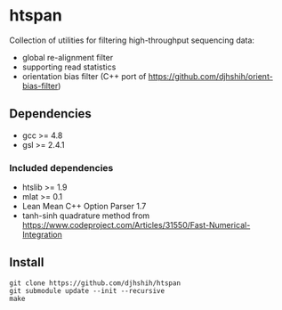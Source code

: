 # htspan

Collection of utilities for filtering high-throughput sequencing data:

* global re-alignment filter
* supporting read statistics
* orientation bias filter (C++ port of https://github.com/djhshih/orient-bias-filter)

## Dependencies

* gcc >= 4.8
* gsl >= 2.4.1

### Included dependencies

* htslib >= 1.9
* mlat >= 0.1
* Lean Mean C++ Option Parser 1.7
* tanh-sinh quadrature method from https://www.codeproject.com/Articles/31550/Fast-Numerical-Integration

## Install

```{bash}
git clone https://github.com/djhshih/htspan
git submodule update --init --recursive
make
```


